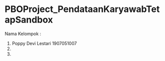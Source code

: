 # PBOProject_PendataanKaryawabTetapSandbox


Nama Kelompok :
1. Poppy Devi Lestari 1907051007
2.
3.
